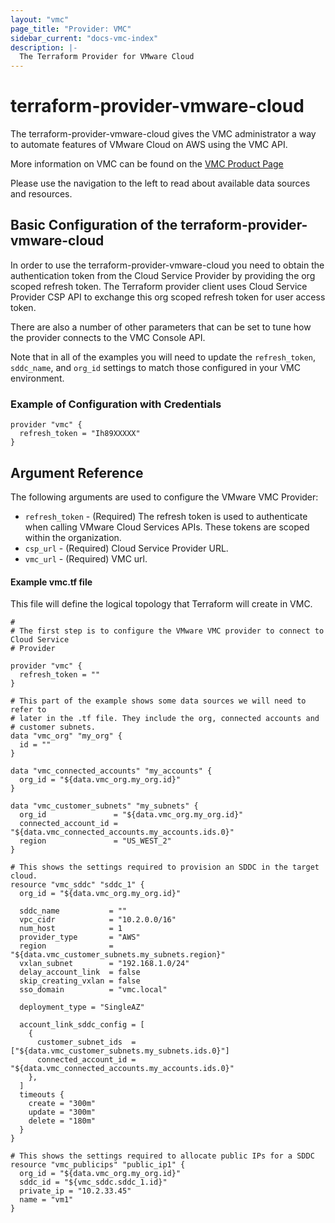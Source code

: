 ```yaml
---
layout: "vmc"
page_title: "Provider: VMC"
sidebar_current: "docs-vmc-index"
description: |-
  The Terraform Provider for VMware Cloud
---
```


# terraform-provider-vmware-cloud

The terraform-provider-vmware-cloud gives the VMC administrator a way to automate features
of VMware Cloud on AWS using the VMC API.

More information on VMC can be found on the [VMC Product
Page](https://cloud.vmware.com/vmc-aws)

Please use the navigation to the left to read about available data sources and
resources.

## Basic Configuration of the terraform-provider-vmware-cloud

In order to use the terraform-provider-vmware-cloud you need to obtain the authentication
token from the Cloud Service Provider by providing the org scoped refresh token. 
The Terraform provider client uses Cloud Service Provider CSP API 
to exchange this org scoped refresh token for user access token. 


There are also a number of other parameters that can be set to tune how the
provider connects to the VMC Console API. 

Note that in all of the examples you will need to update the `refresh_token`,
`sddc_name`, and `org_id` settings to match those configured in your VMC
environment.

### Example of Configuration with Credentials

```hcl
provider "vmc" {
  refresh_token = "Ih89XXXXX"
}

```

## Argument Reference

The following arguments are used to configure the VMware VMC Provider:

* `refresh_token` - (Required) The refresh token is used to authenticate when calling VMware Cloud Services APIs.
These tokens are scoped within the organization.
* `csp_url` - (Required) Cloud Service Provider URL.
* `vmc_url` - (Required) VMC url.

#### Example vmc.tf file

This file will define the logical topology that Terraform will
create in VMC.

```hcl
#
# The first step is to configure the VMware VMC provider to connect to Cloud Service 
# Provider 

provider "vmc" {
  refresh_token = ""
}

# This part of the example shows some data sources we will need to refer to
# later in the .tf file. They include the org, connected accounts and 
# customer subnets.
data "vmc_org" "my_org" {
  id = ""
}

data "vmc_connected_accounts" "my_accounts" {
  org_id = "${data.vmc_org.my_org.id}"
}

data "vmc_customer_subnets" "my_subnets" {
  org_id               = "${data.vmc_org.my_org.id}"
  connected_account_id = "${data.vmc_connected_accounts.my_accounts.ids.0}"
  region               = "US_WEST_2"
}

# This shows the settings required to provision an SDDC in the target cloud.
resource "vmc_sddc" "sddc_1" {
  org_id = "${data.vmc_org.my_org.id}"

  sddc_name           = ""
  vpc_cidr            = "10.2.0.0/16"
  num_host            = 1
  provider_type       = "AWS"
  region              = "${data.vmc_customer_subnets.my_subnets.region}"
  vxlan_subnet        = "192.168.1.0/24"
  delay_account_link  = false
  skip_creating_vxlan = false
  sso_domain          = "vmc.local"

  deployment_type = "SingleAZ"

  account_link_sddc_config = [
    {
      customer_subnet_ids  = ["${data.vmc_customer_subnets.my_subnets.ids.0}"]
      connected_account_id = "${data.vmc_connected_accounts.my_accounts.ids.0}"
    },
  ]
  timeouts {
    create = "300m"
    update = "300m"
    delete = "180m"
  }
}

# This shows the settings required to allocate public IPs for a SDDC
resource "vmc_publicips" "public_ip1" {
  org_id = "${data.vmc_org.my_org.id}"
  sddc_id = "${vmc_sddc.sddc_1.id}"
  private_ip = "10.2.33.45"
  name = "vm1"
}
```


